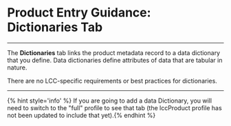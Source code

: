# Product Entry Guidance: Dictionaries Tab

---

The **Dictionaries** tab links the product metadata record to a data dictionary that you define. Data dictionaries define attributes of data that are tabular in nature.

There are no LCC-specific requirements or best practices for dictionaries.

---

{% hint style='info' %} If you are going to add a data Dictionary, you will need to switch to the "full" profile to see that tab (the lccProduct profile has not been updated to include that yet).{% endhint %}

